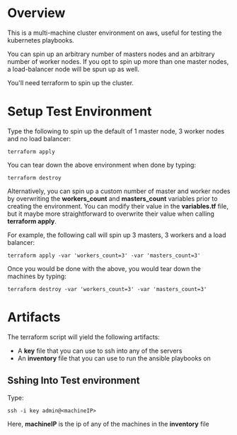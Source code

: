 # Overview

This is a multi-machine cluster environment on aws, useful for testing the kubernetes playbooks.

You can spin up an arbitrary number of masters nodes and an arbitrary number of worker nodes. If you opt to spin up more than one master nodes, a load-balancer node will be spun up as well.

You'll need terraform to spin up the cluster.

# Setup Test Environment

Type the following to spin up the default of 1 master node, 3 worker nodes and no load balancer:

```
terraform apply
```

You can tear down the above environment when done by typing:

```
terraform destroy
```

Alternatively, you can spin up a custom number of master and worker nodes by overwriting the **workers_count** and **masters_count** variables prior to creating the environment. You can modify their value in the **variables.tf** file, but it maybe more straightforward to overwrite their value when calling **terraform apply**.

For example, the following call will spin up 3 masters, 3 workers and a load balancer:

```
terraform apply -var 'workers_count=3' -var 'masters_count=3'
```

Once you would be done with the above, you would tear down the machines by typing:

```
terraform destroy -var 'workers_count=3' -var 'masters_count=3'
```

# Artifacts

The terraform script will yield the following artifacts:

- A **key** file that you can use to ssh into any of the servers
- An **inventory** file that you can use to run the ansible playbooks on

## Sshing Into Test environment

Type:

```
ssh -i key admin@<machineIP>
```

Here, **machineIP** is the ip of any of the machines in the **inventory** file